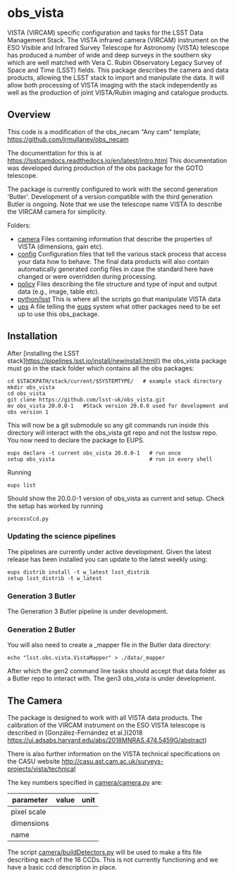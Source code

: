 # obs_vista
VISTA (VIRCAM) specific configuration and tasks for the LSST Data Management Stack. The VISTA infrared camera (VIRCAM) instrument on the ESO Visible and Infrared Survey Telescope
for Astronomy (VISTA) telescope has produced a number of wide and deep surveys in the southern sky which are well matched with Vera C. Rubin Observatory Legacy Survey of Space and Time (LSST) fields. This package describes the camera and data products, allowing the LSST stack to import and manipulate the data. It will allow both processing of VISTA imaging with the stack independently as well as the production of joint VISTA/Rubin imaging and catalogue products.

## Overview

This code is a modification of the obs\_necam "Any cam" template; https://github.com/jrmullaney/obs_necam

The documenttation for this is at https://lsstcamdocs.readthedocs.io/en/latest/intro.html This documentation was developed during production of the obs package for the GOTO telescope.

The package is currently configured to work with the second generation 'Butler'. Development of a version compatible with the third generation Butler is ongoing. Note that we use the telescope name VISTA to describe the VIRCAM camera for simplicity. 

Folders:

- [camera](camera) Files containing information that describe the properties of VISTA (dimensions, gain etc).
- [config](config) Configuration files that tell the various stack process that access your data how to behave. The final data products will also contain automatically generated config files in case the standard here have changed or were overridden during processing.
- [policy](policy) Files describing the file structure and type of input and output data (e.g., image, table etc).
- [python/lsst](python/lsst) This is where all the scripts go that manipulate VISTA data
- [ups](ups) A file telling the [eups](https://developer.lsst.io/stack/eups-tutorial.html) system what other packages need to be set up to use this obs_package.

## Installation

After [installing the LSST stack]https://pipelines.lsst.io/install/newinstall.html() the obs_vista package must go in the stack folder which contains all the obs packages:


```Shell
cd $STACKPATH/stack/current/$SYSTEMTYPE/   # example stack directory
mkdir obs_vista
cd obs_vista
git clone https://github.com/lsst-uk/obs_vista.git
mv obs_vista 20.0.0-1   #Stack version 20.0.0 used for development and obs version 1
```

This will now be a git submodule so any git commands run inside this directory will interact with the obs_vista git repo and not the lsstsw repo. You now need to declare the package to EUPS.

```Shell
eups declare -t current obs_vista 20.0.0-1   # run once
setup obs_vista                              # run in every shell
```

Running 

```Shell
eups list
```

Should show the 20.0.0-1 version of obs_vista as current and setup. Check the setup has worked by running

```Shell
processCcd.py
```

### Updating the science pipelines

The pipelines are currently under active development. Given the latest release has been installed you can update to the latest weekly using:

```Shell
eups distrib install -t w_latest lsst_distrib
setup lsst_distrib -t w_latest
```

### Generation 3 Butler

The Generation 3 Butler pipeline is under development. 

### Generation 2 Butler

You will also need to create a _mapper file in the Butler data directory:

```Shell
echo "lsst.obs.vista.VistaMapper" > ./data/_mapper
```

After which the gen2 command line tasks should accept that data folder as a Butler repo to interact with. The gen3 obs_vista is under development.

## The Camera

The package is designed to work with all VISTA data products. The calibration of the
VIRCAM instrument on the ESO VISTA telescope is described in [González-Fernández et al.](2018 https://ui.adsabs.harvard.edu/abs/2018MNRAS.474.5459G/abstract)

There is also further information on the VISTA technical specifications on the CASU website http://casu.ast.cam.ac.uk/surveys-projects/vista/technical

The key numbers specified in [camera/camera.py](camera/camera.py) are:

| parameter   | value | unit |
|-------------|-------|------|
| pixel scale |       |      |
| dimensions  |       |      |
| name        |       |      |

The script [camera/buildDetectors.py](camera/buildDetectors.py) will be used to make a fits file describing each of the 16 CCDs. This is not currently functioning and we have a basic ccd description in place.


